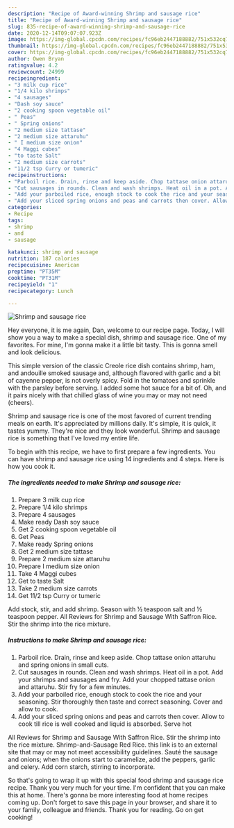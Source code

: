 ```yaml
---
description: "Recipe of Award-winning Shrimp and sausage rice"
title: "Recipe of Award-winning Shrimp and sausage rice"
slug: 835-recipe-of-award-winning-shrimp-and-sausage-rice
date: 2020-12-14T09:07:07.923Z
image: https://img-global.cpcdn.com/recipes/fc96eb2447188882/751x532cq70/shrimp-and-sausage-rice-recipe-main-photo.jpg
thumbnail: https://img-global.cpcdn.com/recipes/fc96eb2447188882/751x532cq70/shrimp-and-sausage-rice-recipe-main-photo.jpg
cover: https://img-global.cpcdn.com/recipes/fc96eb2447188882/751x532cq70/shrimp-and-sausage-rice-recipe-main-photo.jpg
author: Owen Bryan
ratingvalue: 4.2
reviewcount: 24999
recipeingredient:
- "3 milk cup rice"
- "1/4 kilo shrimps"
- "4 sausages"
- "Dash soy sauce"
- "2 cooking spoon vegetable oil"
- " Peas"
- " Spring onions"
- "2 medium size tattase"
- "2 medium size attaruhu"
- " I medium size onion"
- "4 Maggi cubes"
- "to taste Salt"
- "2 medium size carrots"
- "11/2 tsp Curry or tumeric"
recipeinstructions:
- "Parboil rice. Drain, rinse and keep aside. Chop tattase onion attaruhu and spring onions in small cuts."
- "Cut sausages in rounds. Clean and wash shrimps. Heat oil in a pot. Add your shrimps and sausages and fry. Add your chopped tattase onion and attaruhu. Stir fry for a few minutes."
- "Add your parboiled rice, enough stock to cook the rice and your seasoning. Stir thoroughly then taste and correct seasoning. Cover and allow to cook."
- "Add your sliced spring onions and peas and carrots then cover. Allow to cook till rice is well cooked and liquid is absorbed. Serve hot"
categories:
- Recipe
tags:
- shrimp
- and
- sausage

katakunci: shrimp and sausage 
nutrition: 187 calories
recipecuisine: American
preptime: "PT35M"
cooktime: "PT31M"
recipeyield: "1"
recipecategory: Lunch

---
```



![Shrimp and sausage rice](https://img-global.cpcdn.com/recipes/fc96eb2447188882/751x532cq70/shrimp-and-sausage-rice-recipe-main-photo.jpg)

Hey everyone, it is me again, Dan, welcome to our recipe page. Today, I will show you a way to make a special dish, shrimp and sausage rice. One of my favorites. For mine, I'm gonna make it a little bit tasty. This is gonna smell and look delicious.

This simple version of the classic Creole rice dish contains shrimp, ham, and andouille smoked sausage and, although flavored with garlic and a bit of cayenne pepper, is not overly spicy. Fold in the tomatoes and sprinkle with the parsley before serving. I added some hot sauce for a bit of. Oh, and it pairs nicely with that chilled glass of wine you may or may not need (cheers).

Shrimp and sausage rice is one of the most favored of current trending meals on earth. It's appreciated by millions daily. It's simple, it is quick, it tastes yummy. They're nice and they look wonderful. Shrimp and sausage rice is something that I've loved my entire life.


To begin with this recipe, we have to first prepare a few ingredients. You can have shrimp and sausage rice using 14 ingredients and 4 steps. Here is how you cook it.

<!--inarticleads1-->

##### The ingredients needed to make Shrimp and sausage rice:

1. Prepare 3 milk cup rice
1. Prepare 1/4 kilo shrimps
1. Prepare 4 sausages
1. Make ready Dash soy sauce
1. Get 2 cooking spoon vegetable oil
1. Get  Peas
1. Make ready  Spring onions
1. Get 2 medium size tattase
1. Prepare 2 medium size attaruhu
1. Prepare  I medium size onion
1. Take 4 Maggi cubes
1. Get to taste Salt
1. Take 2 medium size carrots
1. Get 11/2 tsp Curry or tumeric


Add stock, stir, and add shrimp. Season with ½ teaspoon salt and ½ teaspoon pepper. All Reviews for Shrimp and Sausage With Saffron Rice. Stir the shrimp into the rice mixture. 

<!--inarticleads2-->

##### Instructions to make Shrimp and sausage rice:

1. Parboil rice. Drain, rinse and keep aside. Chop tattase onion attaruhu and spring onions in small cuts.
1. Cut sausages in rounds. Clean and wash shrimps. Heat oil in a pot. Add your shrimps and sausages and fry. Add your chopped tattase onion and attaruhu. Stir fry for a few minutes.
1. Add your parboiled rice, enough stock to cook the rice and your seasoning. Stir thoroughly then taste and correct seasoning. Cover and allow to cook.
1. Add your sliced spring onions and peas and carrots then cover. Allow to cook till rice is well cooked and liquid is absorbed. Serve hot


All Reviews for Shrimp and Sausage With Saffron Rice. Stir the shrimp into the rice mixture. Shrimp-and-Sausage Red Rice. this link is to an external site that may or may not meet accessibility guidelines. Sauté the sausage and onions; when the onions start to caramelize, add the peppers, garlic and celery. Add corn starch, stirring to incorporate. 

So that's going to wrap it up with this special food shrimp and sausage rice recipe. Thank you very much for your time. I'm confident that you can make this at home. There's gonna be more interesting food at home recipes coming up. Don't forget to save this page in your browser, and share it to your family, colleague and friends. Thank you for reading. Go on get cooking!
